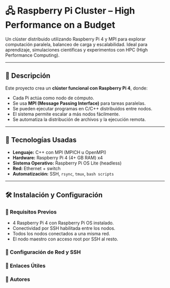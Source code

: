 # 🖧 Raspberry Pi Cluster – High Performance on a Budget

Un clúster distribuido utilizando Raspberry Pi 4 y MPI para explorar computación paralela, balanceo de carga y escalabilidad. Ideal para aprendizaje, simulaciones científicas y experimentos con HPC (High Performance Computing).

---

## 📝 Descripción

Este proyecto crea un **clúster funcional con Raspberry Pi 4**, donde:

- Cada Pi actúa como nodo de cómputo.
- Se usa **MPI (Message Passing Interface)** para tareas paralelas.
- Se pueden ejecutar programas en C/C++ distribuidos entre nodos.
- El sistema permite escalar a más nodos fácilmente.
- Se automatiza la distribución de archivos y la ejecución remota.

---

## 🚀 Tecnologías Usadas

- **Lenguaje:** C++ con MPI (MPICH u OpenMPI)  
- **Hardware:** Raspberry Pi 4 (4+ GB RAM) x4  
- **Sistema Operativo:** Raspberry Pi OS Lite (headless)  
- **Red:** Ethernet + switch  
- **Automatización:** SSH, `rsync`, `tmux`, `bash scripts`  


---

## 🛠️ Instalación y Configuración

### 🔧 Requisitos Previos

- 4 Raspberry Pi 4 con Raspberry Pi OS instalado.
- Conectividad por SSH habilitada entre los nodos.
- Todos los nodos conectados a una misma red.
- El nodo maestro con acceso root por SSH al resto.

### 🧰 Configuración de Red y SSH

### 🔗 Enlaces Útiles

### 👥 Autores
